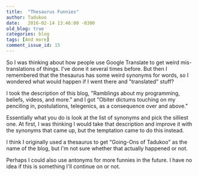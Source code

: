 ```yaml
---
title:  "Thesaurus Funnies"
author: Tadukoo
date:   2016-02-14 13:46:00 -0300
old_blog: true
categories: blog
tags: [And more]
comment_issue_id: 15
---
```

So I was thinking about how people use Google Translate to get weird mis-translations of things. I've done it several times before. But then I remembered that 
the thesaurus has some weird synonyms for words, so I wondered what would happen if I went there and "translated" stuff?

I took the description of this blog, "Ramblings about my programming, beliefs, videos, and more." and I got "Obiter dictums touching on my penciling in, 
postulations, telegenics, as a consequence over and above."

Essentially what you do is look at the list of synonyms and pick the silliest one. At first, I was thinking I would take that description and improve it with 
the synonyms that came up, but the temptation came to do this instead.

I think I originally used a thesaurus to get "Going-Ons of Tadukoo" as the name of the blog, but I'm not sure whether that actually happened or not.

Perhaps I could also use antonyms for more funnies in the future. I have no idea if this is something I'll continue on or not.
